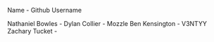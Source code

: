 <Insert Team Name>

Name             - Github Username

Nathaniel Bowles -
Dylan Collier    - Mozzle
Ben Kensington   - V3NTYY
Zachary Tucket   -